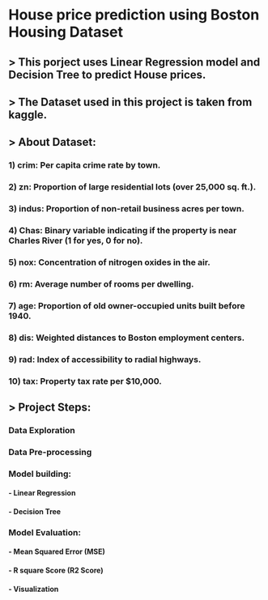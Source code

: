 # House price prediction using Boston Housing Dataset
## > This porject uses Linear Regression model and Decision Tree to predict House prices.
## > The Dataset used in this project is taken from kaggle.
## > About Dataset:
### 1) crim: Per capita crime rate by town.
### 2) zn: Proportion of large residential lots (over 25,000 sq. ft.).
### 3) indus: Proportion of non-retail business acres per town.
### 4) Chas: Binary variable indicating if the property is near Charles River (1 for yes, 0 for no).
### 5) nox: Concentration of nitrogen oxides in the air.
### 6) rm: Average number of rooms per dwelling.
### 7) age: Proportion of old owner-occupied units built before 1940.
### 8) dis: Weighted distances to Boston employment centers.
### 9) rad: Index of accessibility to radial highways.
### 10) tax: Property tax rate per $10,000.
## > Project Steps:
### Data Exploration
### Data Pre-processing
### Model building:
#### - Linear Regression
#### - Decision Tree
### Model Evaluation:
#### - Mean Squared Error (MSE)
#### - R square Score (R2 Score)
#### - Visualization
